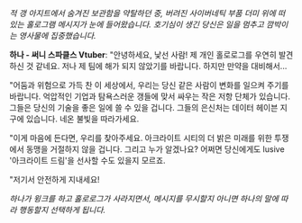 _적 갱 아지트에서 숨겨진 보관함을 약탈하던 중, 버려진 사이버네틱 부품 더미 위에 떠 있는 홀로그램 메시지가 눈에 들어왔습니다. 호기심이 생긴 당신은 일을 멈추고 깜박이는 영사물에 집중했습니다._

**하나 - 써니 스파클스 Vtuber**: "안녕하세요, 낯선 사람! 제 개인 홀로로그를 우연히 발견하신 것 같네요. 저나 제 팀에 해가 되지 않았기를 바랍니다. 하지만 만약을 대비해서...

"어둠과 위험으로 가득 찬 이 세상에서, 우리는 당신 같은 사람이 변화를 일으켜 주기를 바랍니다. 억압적인 기업과 탐욕스러운 갱들에 맞서 싸우는 작은 저항 단체가 있습니다. 그들은 당신의 기술을 좋은 일에 쓸 수 있을 겁니다. 그들의 은신처는 데이터 헤이븐 지구에 있습니다. 네온 불빛을 따라가세요.

"이게 마음에 든다면, 우리를 찾아주세요. 아크라이트 시티의 더 밝은 미래를 위한 투쟁에서 동맹을 거절하지 않을 겁니다. 그리고 누가 알겠나요? 어쩌면 당신에게도 lusive '아크라이트 드림'을 선사할 수도 있을지 모르죠.

"저기서 안전하게 지내세요!

_하나가 윙크를 하고 홀로로그가 사라지면서, 메시지를 무시할지 아니면 하나의 말에 따라 행동할지 선택하게 됩니다._
